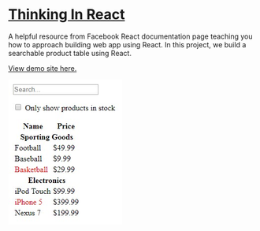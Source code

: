 # [Thinking In React](https://facebook.github.io/react/docs/thinking-in-react.html)

A helpful resource from Facebook React documentation page teaching you how to approach building web app using React. In this project, we build a searchable product table using React.

[View demo site here.](http://edwinchen.co/thinking_in_react/)

![Preview](screenshot.jpg)
